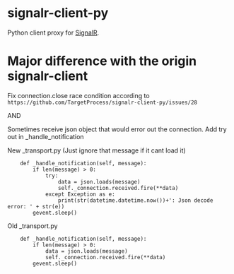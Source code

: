 # signalr-client-py

Python client proxy for [SignalR](http://signalr.net/).

# Major difference with the origin signalr-client

Fix connection.close race condition according to `https://github.com/TargetProcess/signalr-client-py/issues/28`

AND

Sometimes receive json object that would error out the connection. Add try out in _handle_notification


New _transport.py (Just ignore that message if it cant load it)
```
    def _handle_notification(self, message):
        if len(message) > 0:
            try:
                data = json.loads(message)
                self._connection.received.fire(**data)
            except Exception as e:
                print(str(datetime.datetime.now())+': Json decode error: ' + str(e))
        gevent.sleep()
```
Old _transport.py
```
    def _handle_notification(self, message):
        if len(message) > 0:
            data = json.loads(message)
            self._connection.received.fire(**data)
        gevent.sleep()
```
